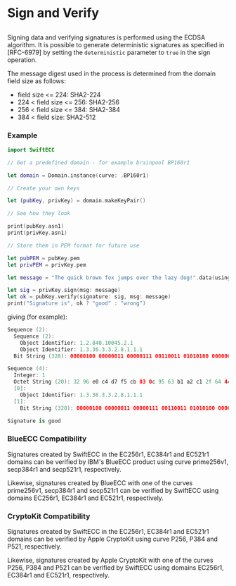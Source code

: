 # Sign and Verify

## 
Signing data and verifying signatures is performed using the ECDSA algorithm. It is possible to generate
deterministic signatures as specified in [RFC-6979] by setting the `deterministic` parameter to `true` in the sign operation.

The message digest used in the process is determined from the domain field size as follows:

* field size <= 224: SHA2-224
* 224 < field size <= 256: SHA2-256
* 256 < field size <= 384: SHA2-384
* 384 < field size: SHA2-512

### Example
```swift
import SwiftECC

// Get a predefined domain - for example brainpool BP160r1

let domain = Domain.instance(curve: .BP160r1)

// Create your own keys

let (pubKey, privKey) = domain.makeKeyPair()

// See how they look

print(pubKey.asn1)
print(privKey.asn1)

// Store them in PEM format for future use

let pubPEM = pubKey.pem
let privPEM = privKey.pem

let message = "The quick brown fox jumps over the lazy dog!".data(using: .utf8)!

let sig = privKey.sign(msg: message)
let ok = pubKey.verify(signature: sig, msg: message)
print("Signature is", ok ? "good" : "wrong")
```
giving (for example):
```swift
Sequence (2):
  Sequence (2):
    Object Identifier: 1.2.840.10045.2.1
    Object Identifier: 1.3.36.3.3.2.8.1.1.1
  Bit String (328): 00000100 00000011 00000111 00110011 01010100 00000001 10111100 01101111 10100001 01001000 11101000 01111100 10001111 00000110 00010010 11100111 11111010 10010001 00100100 01001000 11000110 01110001 00110100 01001000 10011110 01011110 11000000 10010001 01000110 01011010 01001110 01110000 00011011 01010111 10101011 01101010 00011011 01101100 01100100 01000100 01111101

Sequence (4):
  Integer: 1
  Octet String (20): 32 96 e0 c4 d7 f5 cb 03 0c 95 63 b1 a2 c1 2f 64 4c dc d6 4c
  [0]:
    Object Identifier: 1.3.36.3.3.2.8.1.1.1
  [1]:
    Bit String (328): 00000100 00000011 00000111 00110011 01010100 00000001 10111100 01101111 10100001 01001000 11101000 01111100 10001111 00000110 00010010 11100111 11111010 10010001 00100100 01001000 11000110 01110001 00110100 01001000 10011110 01011110 11000000 10010001 01000110 01011010 01001110 01110000 00011011 01010111 10101011 01101010 00011011 01101100 01100100 01000100 01111101

Signature is good
```

### BlueECC Compatibility
Signatures created by SwiftECC in the EC256r1, EC384r1 and EC521r1 domains can be verified by IBM's BlueECC product
using curve prime256v1, secp384r1 and secp521r1, respectively.

Likewise, signatures created by BlueECC with one of the curves
prime256v1, secp384r1 and secp521r1 can be verified by SwiftECC using domains EC256r1, EC384r1 and EC521r1, respectively.

### CryptoKit Compatibility
Signatures created by SwiftECC in the EC256r1, EC384r1 and EC521r1 domains can be verified by Apple CryptoKit
using curve P256, P384 and P521, respectively.

Likewise, signatures created by Apple CryptoKit with one of the curves
P256, P384 and P521 can be verified by SwiftECC using domains EC256r1, EC384r1 and EC521r1, respectively.
